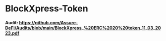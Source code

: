 # BlockXpress-Token


#### Audit: https://github.com/Assure-DeFi/Audits/blob/main/BlockXpress_%20ERC%2020%20token_11_03_2023.pdf
